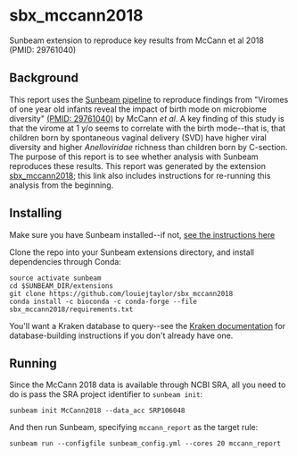 # sbx_mccann2018
Sunbeam extension to reproduce key results from McCann et al 2018 (PMID: 29761040)


## Background

This report uses the [Sunbeam pipeline](https://github.com/sunbeam-labs/sunbeam) to reproduce findings from "Viromes of one year old infants reveal the impact of birth mode on microbiome diversity" [(PMID: 29761040)](https://www.ncbi.nlm.nih.gov/pubmed/29761040) by McCann *et al*. A key finding of this study is that the virome at 1 y/o seems to correlate with the birth mode--that is, that children born by spontaneous vaginal delivery (SVD) have higher viral diversity and higher *Anelloviridae* richness than children born by C-section. The purpose of this report is to see whether analysis with Sunbeam reproduces these results. This report was generated by the extension [sbx_mccann2018](https://github.com/louiejtaylor/sbx_mccann2018); this link also includes instructions for re-running this analysis from the beginning.

## Installing

Make sure you have Sunbeam installed--if not, [see the instructions here](https://sunbeam.readthedocs.io/en/latest/quickstart.html)

Clone the repo into your Sunbeam extensions directory, and install dependencies through Conda:

    source activate sunbeam
    cd $SUNBEAM_DIR/extensions
    git clone https://github.com/louiejtaylor/sbx_mccann2018
    conda install -c bioconda -c conda-forge --file sbx_mccann2018/requirements.txt

You'll want a Kraken database to query--see the [Kraken documentation](http://ccb.jhu.edu/software/kraken/MANUAL.html#kraken-databases) for database-building instructions if you don't already have one.

## Running

Since the McCann 2018 data is available through NCBI SRA, all you need to do is pass the SRA project identifier to `sunbeam init`:

    sunbeam init McCann2018 --data_acc SRP106048 
    
And then run Sunbeam, specifying `mccann_report` as the target rule:

    sunbeam run --configfile sunbeam_config.yml --cores 20 mccann_report
   
